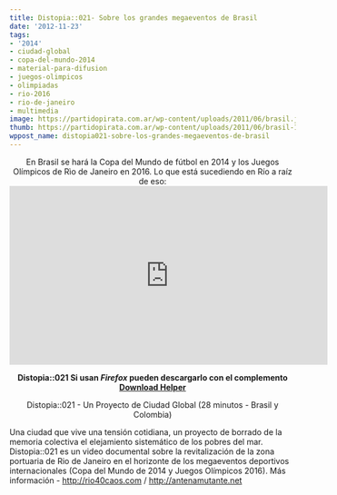 ```yaml
---
title: Distopia::021- Sobre los grandes megaeventos de Brasil
date: '2012-11-23'
tags:
- '2014'
- ciudad-global
- copa-del-mundo-2014
- material-para-difusion
- juegos-olimpicos
- olimpiadas
- rio-2016
- rio-de-janeiro
- multimedia
image: https://partidopirata.com.ar/wp-content/uploads/2011/06/brasil.jpg
thumb: https://partidopirata.com.ar/wp-content/uploads/2011/06/brasil-150x150.jpg
wppost_name: distopia021-sobre-los-grandes-megaeventos-de-brasil
---
```


<center>
En Brasil se hará la Copa del Mundo de fútbol en 2014 y los Juegos Olímpicos de Rìo de Janeiro en 2016.
Lo que está sucediendo en Río a raíz de eso:</center><iframe src="http://www.youtube.com/embed/M2zJI5wDLvY" frameborder="0" width="560" height="315"></iframe>
<p style="text-align: center;"><strong>Distopia::021
Si usan <em>Firefox</em> pueden descargarlo con el complemento <a href="https://addons.mozilla.org/es/firefox/addon/video-downloadhelper/" target="_blank">Download Helper</a></strong></p>
<p style="text-align: center;">Distopia::021 - Un Proyecto de Ciudad Global
(28 minutos - Brasil y Colombia)</p>
Una ciudad que vive una tensión cotidiana, un proyecto de borrado de la memoria colectiva el elejamiento sistemático de los pobres del mar. Distopia::021 es un video documental sobre la revitalización de la zona portuaria de Rio de Janeiro en el horizonte de los megaeventos deportivos internacionales (Copa del Mundo de 2014 y Juegos Olímpicos 2016).
Más información - <a title="http://rio40caos.com" dir="ltr" href="http://rio40caos.com" rel="nofollow" target="_blank">http://rio40caos.com</a> / <a title="http://antenamutante.net" dir="ltr" href="http://antenamutante.net" rel="nofollow" target="_blank">http://antenamutante.net</a>
